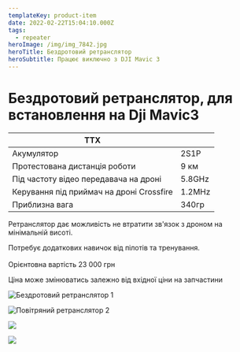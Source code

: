 ```yaml
---
templateKey: product-item
date: 2022-02-22T15:04:10.000Z
tags:
  - repeater
heroImage: /img/img_7842.jpg
heroTitle: Бездротовий ретранслятор
heroSubtitle: Працює виключно з DJI Mavic 3
---
```

# Бездротовий ретранслятор, для встановлення на Dji Mavic3

| ТТХ                                      |        |
| ---------------------------------------- | ------ |
| Акумулятор                               | 2S1P   |
| Протестована дистанція роботи            | 9 км   |
| Під частоту відео передавача на дроні    | 5.8GHz |
| Керування під приймач на дроні Crossfire | 1.2MHz |
| П﻿риблизна вага                          | 340гр  |

Ретранслятор дає можливість не втратити зв'язок з дроном на мінімальній висоті.

Потребує додаткових навичок від пілотів та тренування.\
\
Орієнтовна вартість 23 000 грн

Ціна може змінюватись залежно від вхідної ціни на запчастини

![Бездротовий ретранслятор 1](/img/img_7841.jpg)

![Повітряний ретранслятор 2](/img/img_7843.jpg)

![](/img/img_7844.jpg)

![](/img/img_7845.jpg)